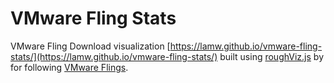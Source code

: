 # VMware Fling Stats

VMware Fling Download visualization [https://lamw.github.io/vmware-fling-stats/](https://lamw.github.io/vmware-fling-stats/) built using [roughViz.js](https://github.com/jwilber/roughViz) by for following [VMware Flings](https://flings.vmware.com/users/william-lam-093762ec-4936-4545-940f-2f16d45a6dbd).
